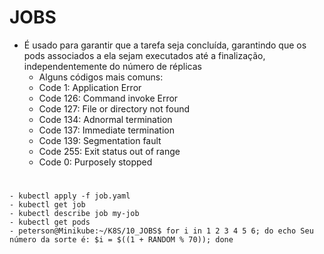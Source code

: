 

# JOBS

- É usado para garantir que a tarefa seja concluída, garantindo que os pods associados a ela sejam executados até a finalização, independentemente do número de réplicas
     - Alguns códigos mais comuns:
     - Code 1: Application Error
     - Code 126: Command invoke Error
     - Code 127: File or directory not found
     - Code 134: Adnormal termination
     - Code 137: Immediate termination
     - Code 139: Segmentation fault
     - Code 255: Exit status out of range
     - Code 0: Purposely stopped

# 
    - kubectl apply -f job.yaml
    - kubectl get job
    - kubectl describe job my-job
    - kubectl get pods
    - peterson@Minikube:~/K8S/10_JOBS$ for i in 1 2 3 4 5 6; do echo Seu número da sorte é: $i = $((1 + RANDOM % 70)); done
